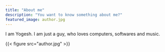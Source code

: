 ```yaml
---
title: "About me"
description: "You want to know something about me?"
featured_image: author.jpg
---
```


I am Yogesh. I am just a guy, who loves computers, softwares and music.

{{< figure src="author.jpg" >}}